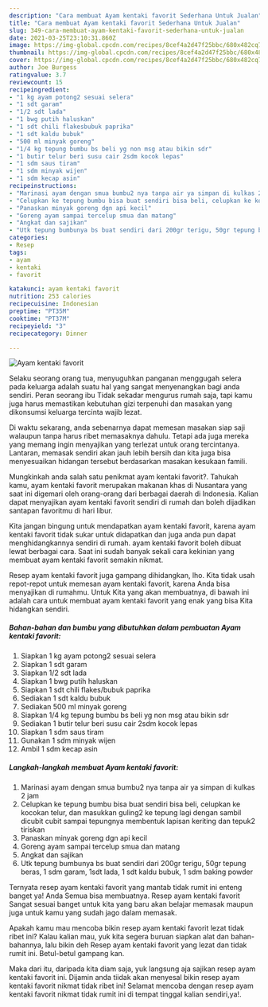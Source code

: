 ```yaml
---
description: "Cara membuat Ayam kentaki favorit Sederhana Untuk Jualan"
title: "Cara membuat Ayam kentaki favorit Sederhana Untuk Jualan"
slug: 349-cara-membuat-ayam-kentaki-favorit-sederhana-untuk-jualan
date: 2021-03-25T23:10:31.860Z
image: https://img-global.cpcdn.com/recipes/8cef4a2d47f25bbc/680x482cq70/ayam-kentaki-favorit-foto-resep-utama.jpg
thumbnail: https://img-global.cpcdn.com/recipes/8cef4a2d47f25bbc/680x482cq70/ayam-kentaki-favorit-foto-resep-utama.jpg
cover: https://img-global.cpcdn.com/recipes/8cef4a2d47f25bbc/680x482cq70/ayam-kentaki-favorit-foto-resep-utama.jpg
author: Joe Burgess
ratingvalue: 3.7
reviewcount: 15
recipeingredient:
- "1 kg ayam potong2 sesuai selera"
- "1 sdt garam"
- "1/2 sdt lada"
- "1 bwg putih haluskan"
- "1 sdt chili flakesbubuk paprika"
- "1 sdt kaldu bubuk"
- "500 ml minyak goreng"
- "1/4 kg tepung bumbu bs beli yg non msg atau bikin sdr"
- "1 butir telur beri susu cair 2sdm kocok lepas"
- "1 sdm saus tiram"
- "1 sdm minyak wijen"
- "1 sdm kecap asin"
recipeinstructions:
- "Marinasi ayam dengan smua bumbu2 nya tanpa air ya simpan di kulkas 2 jam"
- "Celupkan ke tepung bumbu bisa buat sendiri bisa beli, celupkan ke kocokan telur, dan masukkan guling2 ke tepung lagi dengan sambil dicubit cubit sampai tepungnya membentuk lapisan keriting dan tepuk2 tiriskan"
- "Panaskan minyak goreng dgn api kecil"
- "Goreng ayam sampai tercelup smua dan matang"
- "Angkat dan sajikan"
- "Utk tepung bumbunya bs buat sendiri dari 200gr terigu, 50gr tepung beras, 1 sdm garam, 1sdt lada, 1 sdt kaldu bubuk, 1 sdm baking powder"
categories:
- Resep
tags:
- ayam
- kentaki
- favorit

katakunci: ayam kentaki favorit 
nutrition: 253 calories
recipecuisine: Indonesian
preptime: "PT35M"
cooktime: "PT37M"
recipeyield: "3"
recipecategory: Dinner

---
```



![Ayam kentaki favorit](https://img-global.cpcdn.com/recipes/8cef4a2d47f25bbc/680x482cq70/ayam-kentaki-favorit-foto-resep-utama.jpg)

Selaku seorang orang tua, menyuguhkan panganan menggugah selera pada keluarga adalah suatu hal yang sangat menyenangkan bagi anda sendiri. Peran seorang ibu Tidak sekadar mengurus rumah saja, tapi kamu juga harus memastikan kebutuhan gizi terpenuhi dan masakan yang dikonsumsi keluarga tercinta wajib lezat.

Di waktu  sekarang, anda sebenarnya dapat memesan masakan siap saji walaupun tanpa harus ribet memasaknya dahulu. Tetapi ada juga mereka yang memang ingin menyajikan yang terlezat untuk orang tercintanya. Lantaran, memasak sendiri akan jauh lebih bersih dan kita juga bisa menyesuaikan hidangan tersebut berdasarkan masakan kesukaan famili. 



Mungkinkah anda salah satu penikmat ayam kentaki favorit?. Tahukah kamu, ayam kentaki favorit merupakan makanan khas di Nusantara yang saat ini digemari oleh orang-orang dari berbagai daerah di Indonesia. Kalian dapat menyajikan ayam kentaki favorit sendiri di rumah dan boleh dijadikan santapan favoritmu di hari libur.

Kita jangan bingung untuk mendapatkan ayam kentaki favorit, karena ayam kentaki favorit tidak sukar untuk didapatkan dan juga anda pun dapat menghidangkannya sendiri di rumah. ayam kentaki favorit boleh dibuat lewat berbagai cara. Saat ini sudah banyak sekali cara kekinian yang membuat ayam kentaki favorit semakin nikmat.

Resep ayam kentaki favorit juga gampang dihidangkan, lho. Kita tidak usah repot-repot untuk memesan ayam kentaki favorit, karena Anda bisa menyajikan di rumahmu. Untuk Kita yang akan membuatnya, di bawah ini adalah cara untuk membuat ayam kentaki favorit yang enak yang bisa Kita hidangkan sendiri.

<!--inarticleads1-->

##### Bahan-bahan dan bumbu yang dibutuhkan dalam pembuatan Ayam kentaki favorit:

1. Siapkan 1 kg ayam potong2 sesuai selera
1. Siapkan 1 sdt garam
1. Siapkan 1/2 sdt lada
1. Siapkan 1 bwg putih haluskan
1. Siapkan 1 sdt chili flakes/bubuk paprika
1. Sediakan 1 sdt kaldu bubuk
1. Sediakan 500 ml minyak goreng
1. Siapkan 1/4 kg tepung bumbu bs beli yg non msg atau bikin sdr
1. Sediakan 1 butir telur beri susu cair 2sdm kocok lepas
1. Siapkan 1 sdm saus tiram
1. Gunakan 1 sdm minyak wijen
1. Ambil 1 sdm kecap asin




<!--inarticleads2-->

##### Langkah-langkah membuat Ayam kentaki favorit:

1. Marinasi ayam dengan smua bumbu2 nya tanpa air ya simpan di kulkas 2 jam
1. Celupkan ke tepung bumbu bisa buat sendiri bisa beli, celupkan ke kocokan telur, dan masukkan guling2 ke tepung lagi dengan sambil dicubit cubit sampai tepungnya membentuk lapisan keriting dan tepuk2 tiriskan
1. Panaskan minyak goreng dgn api kecil
1. Goreng ayam sampai tercelup smua dan matang
1. Angkat dan sajikan
1. Utk tepung bumbunya bs buat sendiri dari 200gr terigu, 50gr tepung beras, 1 sdm garam, 1sdt lada, 1 sdt kaldu bubuk, 1 sdm baking powder




Ternyata resep ayam kentaki favorit yang mantab tidak rumit ini enteng banget ya! Anda Semua bisa membuatnya. Resep ayam kentaki favorit Sangat sesuai banget untuk kita yang baru akan belajar memasak maupun juga untuk kamu yang sudah jago dalam memasak.

Apakah kamu mau mencoba bikin resep ayam kentaki favorit lezat tidak ribet ini? Kalau kalian mau, yuk kita segera buruan siapkan alat dan bahan-bahannya, lalu bikin deh Resep ayam kentaki favorit yang lezat dan tidak rumit ini. Betul-betul gampang kan. 

Maka dari itu, daripada kita diam saja, yuk langsung aja sajikan resep ayam kentaki favorit ini. Dijamin anda tiidak akan menyesal bikin resep ayam kentaki favorit nikmat tidak ribet ini! Selamat mencoba dengan resep ayam kentaki favorit nikmat tidak rumit ini di tempat tinggal kalian sendiri,ya!.


